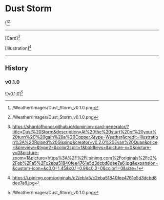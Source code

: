 # Dust Storm

![^v0.1.0][^v0.1.0]

---

[Card][^Card]

[Illustration][^Illustration]

---

## History

### v0.1.0

![v0.1.0][^v0.1.0]

[^v0.1.0]: /Weather/Images/Dust_Storm_v0.1.0.png
[^Card]: https://shardofhonor.github.io/dominion-card-generator/?title=Dust%20Storm&description=At%20the%20start%20of%20your%20turn%2C%20gain%20a%20Copper.&type=Weather&credit=Illustration%3A%20Roland%20Gissing&creator=v0.2.0%20Evan%20Quan&price=&preview=&type2=&color2split=1&boldkeys=&picture-x=0&picture-y=0&picture-zoom=1&picture=https%3A%2F%2Fi.pinimg.com%2Foriginals%2Fc2%2Feb%2Fa5%2Fc2eba51840fee4761e5d3dcbd8dee7a6.jpg&expansion=&custom-icon=&c0.0=1.45&c0.1=0.9&c0.2=0&color1=0&size=1
[^Illustration]: https://i.pinimg.com/originals/c2/eb/a5/c2eba51840fee4761e5d3dcbd8dee7a6.jpg

